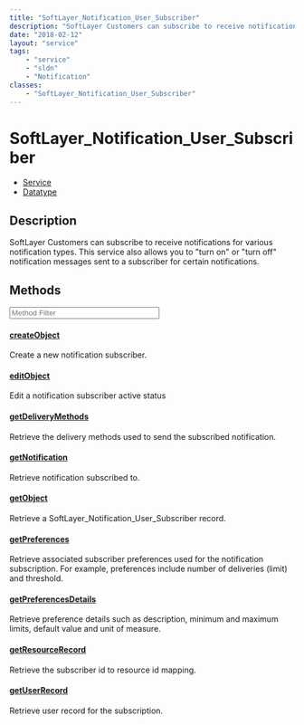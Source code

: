 ```yaml
---
title: "SoftLayer_Notification_User_Subscriber"
description: "SoftLayer Customers can subscribe to receive notifications for various notification types.  This service also allows you... "
date: "2018-02-12"
layout: "service"
tags:
    - "service"
    - "sldn"
    - "Notification"
classes:
    - "SoftLayer_Notification_User_Subscriber"
---
```

# SoftLayer_Notification_User_Subscriber
<div id='service-datatype'>
    <ul id='sldn-reference-tabs'>
    <li id='service'> <a href='/reference/services/SoftLayer_Notification_User_Subscriber' >Service</a></li>    <li id='datatype'> <a href='/reference/datatypes/SoftLayer_Notification_User_Subscriber' >Datatype</a></li>
    </ul>
</div>

## Description
SoftLayer Customers can subscribe to receive notifications for various notification types.  This service also allows you to "turn on" or "turn off" notification messages sent to a subscriber for certain notifications. 



        
<div id="properties" class="content service-content">

## Methods

<div class="view-filters">
    <div class="clearfix">
        <div class="search-input-box">
            <input placeholder="Method Filter" onkeyup="titleSearch(inputId='edit-combine', divId='method-div', elementClass='method-row')" 
                type="text" id="edit-combine" value="" size="30" maxlength="128" class="form-text">
        </div>
    </div>
</div>

<div id="method-div">

<div class="method-row">

#### [createObject](/reference/services/SoftLayer_Notification_User_Subscriber/createObject)
Create a new notification subscriber.
</div>

<div class="method-row">

#### [editObject](/reference/services/SoftLayer_Notification_User_Subscriber/editObject)
Edit a notification subscriber active status
</div>

<div class="method-row">

#### [getDeliveryMethods](/reference/services/SoftLayer_Notification_User_Subscriber/getDeliveryMethods)
Retrieve the delivery methods used to send the subscribed notification.
</div>

<div class="method-row">

#### [getNotification](/reference/services/SoftLayer_Notification_User_Subscriber/getNotification)
Retrieve notification subscribed to.
</div>

<div class="method-row">

#### [getObject](/reference/services/SoftLayer_Notification_User_Subscriber/getObject)
Retrieve a SoftLayer_Notification_User_Subscriber record.
</div>

<div class="method-row">

#### [getPreferences](/reference/services/SoftLayer_Notification_User_Subscriber/getPreferences)
Retrieve associated subscriber preferences used for the notification subscription. For example, preferences include number of deliveries (limit) and threshold.
</div>

<div class="method-row">

#### [getPreferencesDetails](/reference/services/SoftLayer_Notification_User_Subscriber/getPreferencesDetails)
Retrieve preference details such as description, minimum and maximum limits, default value and unit of measure.
</div>

<div class="method-row">

#### [getResourceRecord](/reference/services/SoftLayer_Notification_User_Subscriber/getResourceRecord)
Retrieve the subscriber id to resource id mapping.
</div>

<div class="method-row">

#### [getUserRecord](/reference/services/SoftLayer_Notification_User_Subscriber/getUserRecord)
Retrieve user record for the subscription.
</div>
</div>

</div>

